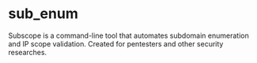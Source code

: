 # sub_enum
Subscope is a command-line tool that automates subdomain enumeration and IP scope validation. Created for pentesters and other security researches.
